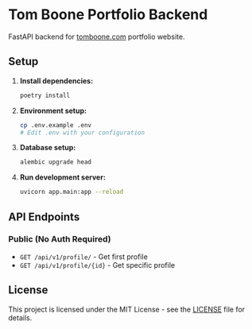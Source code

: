 # Tom Boone Portfolio Backend

FastAPI backend for [tomboone.com](https://tomboone.com/) portfolio website.

## Setup

1. **Install dependencies:**
   ```bash
   poetry install
   ```

2. **Environment setup:**
   ```bash
   cp .env.example .env
   # Edit .env with your configuration
   ```

3. **Database setup:**
   ```bash
   alembic upgrade head
   ```

4. **Run development server:**
   ```bash
   uvicorn app.main:app --reload
   ```

## API Endpoints

### Public (No Auth Required)
- `GET /api/v1/profile/` - Get first profile
- `GET /api/v1/profile/{id}` - Get specific profile

## License

This project is licensed under the MIT License - see the [LICENSE](LICENSE) file for details.
